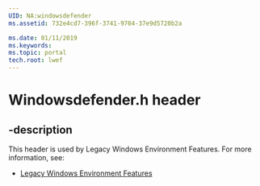 ```yaml
---
UID: NA:windowsdefender
ms.assetid: 732e4cd7-396f-3741-9704-37e9d5720b2a

ms.date: 01/11/2019
ms.keywords: 
ms.topic: portal
tech.root: lwef
---
```


# Windowsdefender.h header


## -description


This header is used by Legacy Windows Environment Features. For more information, see:

- [Legacy Windows Environment Features](../_lwef/index.md)

